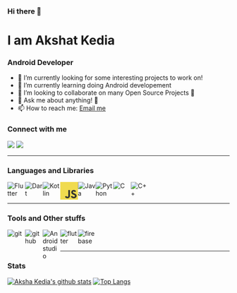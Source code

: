 ### Hi there 👋
# I am Akshat Kedia
### Android Developer

- 🔭 I’m currently looking for some interesting projects to work on!
- 🌱 I’m currently learning doing Android developement 
- 👯 I’m looking to collaborate on many Open Source Projects 💖
- 💬 Ask me about anything! 🤗
- 📫 How to reach me: [Email me](mailto:akshatkedia915@gmail.com)


### Connect with me


[<img height="30" src="https://img.shields.io/badge/linkedin-%230077B5.svg?&style=for-the-badge&logo=linkedin&logoColor=white" />][LinkedIn]
[<img height="30" src = "https://img.shields.io/badge/instagram-%23E4405F.svg?&style=for-the-badge&logo=instagram&logoColor=white">][Instagram] 
<br />
<hr />

### Languages and Libraries

<img align="left" alt="Flutter" width="40px" src="https://www.vectorlogo.zone/logos/flutterio/flutterio-icon.svg" />
<img align="left" alt="Dart" width="40px" src="https://www.vectorlogo.zone/logos/dartlang/dartlang-icon.svg" />
<!-- <img align="left" alt="Sass" width="40px" src="https://www.vectorlogo.zone/logos/sass-lang/sass-lang-icon.svg" /> -->
<img align="left" alt="Kotlin" width="40px" src="https://www.vectorlogo.zone/logos/kotlinlang/kotlinlang-icon.svg" />
<img align="left" alt="JS" width="40px" src="https://raw.githubusercontent.com/github/explore/80688e429a7d4ef2fca1e82350fe8e3517d3494d/topics/javascript/javascript.png" />
<img align="left" alt="Java" width="40px" src="https://www.vectorlogo.zone/logos/java/java-icon.svg" />
<img align="left" alt="Python" width="40px" src="https://www.vectorlogo.zone/logos/python/python-icon.svg" />
<img align="left" alt="C" width="40px" src="https://img.icons8.com/color/48/000000/c-programming.png" />
<img align="left" alt="C++" width="40px" src="https://img.icons8.com/color/2x/c-plus-plus-logo.png" />
<!-- <img align="left" alt="React" width="40px" src="https://www.vectorlogo.zone/logos/reactjs/reactjs-icon.svg" /> -->
<br />
<br />
<hr />

### Tools and Other stuffs

<img align="left" alt="git" width="40px" src="https://www.vectorlogo.zone/logos/git-scm/git-scm-icon.svg" />
<img align="left" alt="github" width="40px" src="https://www.vectorlogo.zone/logos/github/github-icon.svg" />
<img align="left" alt="Android studio" width="40px" src="https://www.i-programmer.info/images/stories/News/2021/May/A/android-logo.png" />
<img align="left" alt="flutter" width="40px" src="https://www.vectorlogo.zone/logos/dartlang/dartlang-icon.svg" />
<img align="left" alt="firebase" width="40px" src="https://www.vectorlogo.zone/logos/firebase/firebase-icon.svg" />

<br />
<br />
<hr />

### Stats
[![Aksha Kedia's github stats](https://github-readme-stats.vercel.app/api?username=axhaat&show_icons=true&line_height=21&show_icons=true&theme=tokyonight )](https://camo.githubusercontent.com/4e2bb665e78df12c2279ba17c474eba3158865ad35f838e99f10dcdeefdf3eb6/68747470733a2f2f6769746875622d726561646d652d73746174732e77617361626565662e76657263656c2e6170702f6170693f757365726e616d653d4661726565734875737361696e2673686f775f69636f6e733d74727565266c696e655f6865696768743d32312673686f775f69636f6e733d74727565267468656d653d746f6b796f6e69676874)
[![Top Langs](https://github-readme-stats.vercel.app/api/top-langs/?username=Axhaat&show_icons=true&layout=compact&theme=tokyonight )](https://github.com/axhaat/github-readme-stats)
<!-- <p><img align="center" src="https://github-readme-streak-stats.herokuapp.com/?user=Axhaat&" alt="Axhaat" /></p> -->

[LinkedIn]: https://www.linkedin.com/in/akshat-kedia-8787531b1/
[Instagram]: https://www.instagram.com/is_kedia/


